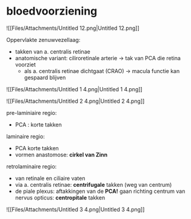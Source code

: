 
# bloedvoorziening

![[Files/Attachments/Untitled 12.png|Untitled 12.png]]



Oppervlakte zenuwvezellaag:

- takken van a. centralis retinae
- anatomische variant: ciliroretinale arterie → tak van PCA die retina voorziet
    - als a. centralis retinae dichtgaat (CRAO) → macula functie kan gespaard blijven

![[Files/Attachments/Untitled 1 4.png|Untitled 1 4.png]]

![[Files/Attachments/Untitled 2 4.png|Untitled 2 4.png]]

  

pre-laminiaire regio:

- PCA : korte takken

  

laminaire regio:

- PCA korte takken
- vormen anastomose: **cirkel van Zinn**

  

retrolaminaire regio:

- van retinale en ciliaire vaten
- via a. centralis retinae: **centrifugale** takken (weg van centrum)
- de piale plexus: aftakkingen van de **PCA!** gaan richting centrum van nervus opticus: **centropitale** takken

![[Files/Attachments/Untitled 3 4.png|Untitled 3 4.png]]